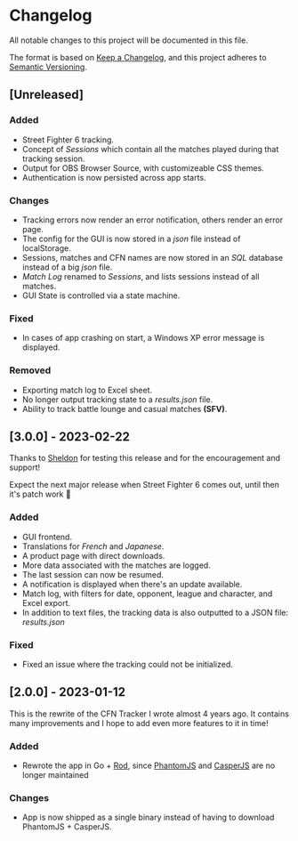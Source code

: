 # Changelog

All notable changes to this project will be documented in this file.

The format is based on [Keep a Changelog](https://keepachangelog.com/en/1.0.0/),
and this project adheres to [Semantic Versioning](https://semver.org/spec/v2.0.0.html).

## [Unreleased]

### Added
- Street Fighter 6 tracking.
- Concept of *Sessions* which contain all the matches played during that tracking session.
- Output for OBS Browser Source, with customizeable CSS themes.
- Authentication is now persisted across app starts.

### Changes
- Tracking errors now render an error notification, others render an error page.
- The config for the GUI is now stored in a *json* file instead of localStorage.
- Sessions, matches and CFN names are now stored in an *SQL* database instead of a big *json* file.
- *Match Log* renamed to *Sessions*, and lists sessions instead of all matches.
- GUI State is controlled via a state machine.

### Fixed
- In cases of app crashing on start, a Windows XP error message is displayed.

### Removed
- Exporting match log to Excel sheet.
- No longer output tracking state to a *results.json* file.
- Ability to track battle lounge and casual matches **(SFV)**.

## [3.0.0] - 2023-02-22

Thanks to [Sheldon](https://www.twitch.tv/SheldonTwitching) for testing this release and for the encouragement and support!

Expect the next major release when Street Fighter 6 comes out, until then it's patch work 💯

### Added
- GUI frontend.
- Translations for *French* and *Japanese*.
- A product page with direct downloads.
- More data associated with the matches are logged.
- The last session can now be resumed.
- A notification is displayed when there's an update available.
- Match log, with filters for date, opponent, league and character, and Excel export.
- In addition to text files, the tracking data is also outputted to a JSON file: *results.json*

### Fixed
- Fixed an issue where the tracking could not be initialized.

## [2.0.0] - 2023-01-12

This is the rewrite of the CFN Tracker I wrote almost 4 years ago. It contains many improvements and I hope to add even more features to it in time!

### Added
- Rewrote the app in Go + [Rod](https://github.com/go-rod/rod), since [PhantomJS](https://github.com/ariya/phantomjs) and [CasperJS](https://github.com/casperjs/casperjs) are no longer maintained

### Changes
- App is now shipped as a single binary instead of having to download PhantomJS + CasperJS.